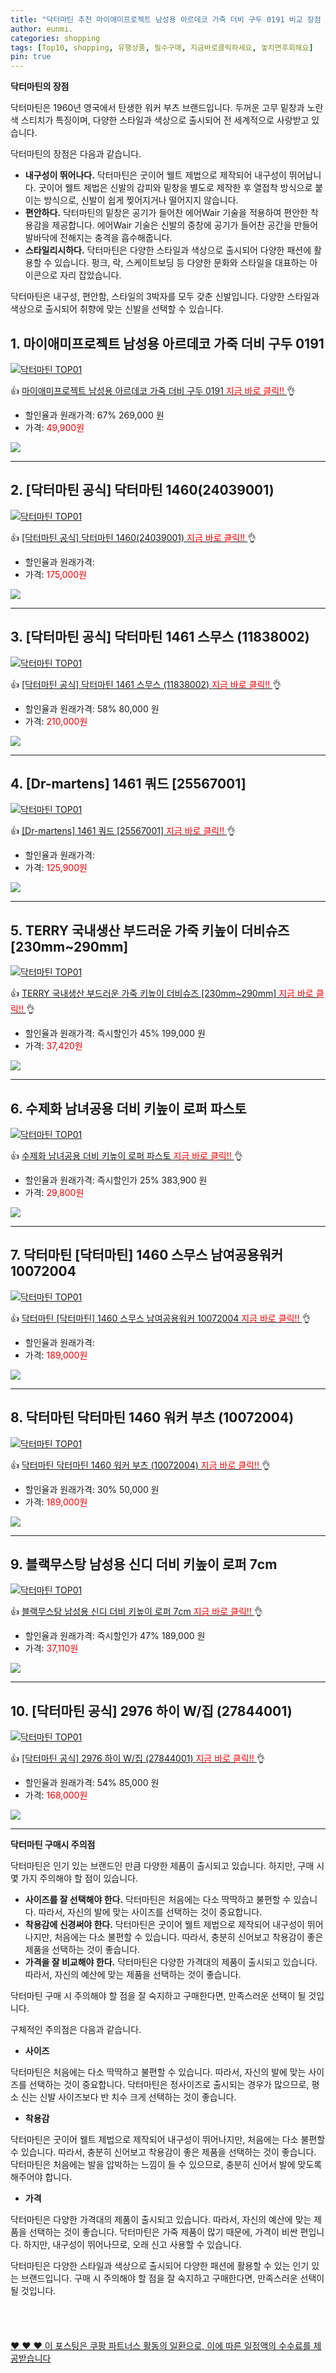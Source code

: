 ```yaml
---
title: "닥터마틴 추천 마이애미프로젝트 남성용 아르데코 가죽 더비 구두 0191 비교 장점 추천"
author: eunmi.
categories: shopping
tags: [Top10, shopping, 유행상품, 필수구매, 지금바로클릭하세요, 놓치면후회해요]
pin: true
---
```

**닥터마틴의 장점**

닥터마틴은 1960년 영국에서 탄생한 워커 부츠 브랜드입니다. 두꺼운 고무 밑창과 노란색 스티치가 특징이며, 다양한 스타일과 색상으로 출시되어 전 세계적으로 사랑받고 있습니다.

닥터마틴의 장점은 다음과 같습니다.

* **내구성이 뛰어나다.** 닥터마틴은 굿이어 웰트 제법으로 제작되어 내구성이 뛰어납니다. 굿이어 웰트 제법은 신발의 갑피와 밑창을 별도로 제작한 후 열접착 방식으로 붙이는 방식으로, 신발이 쉽게 찢어지거나 떨어지지 않습니다.
* **편안하다.** 닥터마틴의 밑창은 공기가 들어찬 에어Wair 기술을 적용하여 편안한 착용감을 제공합니다. 에어Wair 기술은 신발의 중창에 공기가 들어찬 공간을 만들어 발바닥에 전해지는 충격을 흡수해줍니다.
* **스타일리시하다.** 닥터마틴은 다양한 스타일과 색상으로 출시되어 다양한 패션에 활용할 수 있습니다. 펑크, 락, 스케이트보딩 등 다양한 문화와 스타일을 대표하는 아이콘으로 자리 잡았습니다.

닥터마틴은 내구성, 편안함, 스타일의 3박자를 모두 갖춘 신발입니다. 다양한 스타일과 색상으로 출시되어 취향에 맞는 신발을 선택할 수 있습니다.

   

## 1. 마이애미프로젝트 남성용 아르데코 가죽 더비 구두 0191

[![닥터마틴 TOP01](https://thumbnail10.coupangcdn.com/thumbnails/remote/230x230ex/image/vendor_inventory/5783/4786114ea8a3447b7f5fbbac31dd7e0f159e350d2ad40a32bd1341262a6f.jpg)](https://link.coupang.com/re/AFFSDP?lptag=AF3617701&subid=GithubCoopas&pageKey=4590512332&traceid=V0-153&itemId=5643448017&vendorItemId=72863446356)


👍 [마이애미프로젝트 남성용 아르데코 가죽 더비 구두 0191 <font color=red> 지금 바로 클릭!! </font> ](https://link.coupang.com/re/AFFSDP?lptag=AF3617701&subid=GithubCoopas&pageKey=4590512332&traceid=V0-153&itemId=5643448017&vendorItemId=72863446356) 👌 


- 할인율과 원래가격: 67%  269,000   원
- 가격: <span style='color:red'>49,900원</span>

[![](/discount_price.png)](https://link.coupang.com/re/AFFSDP?lptag=AF3617701&subid=GithubCoopas&pageKey=4590512332&traceid=V0-153&itemId=5643448017&vendorItemId=72863446356)

---


   

## 2. [닥터마틴 공식] 닥터마틴 1460(24039001)

[![닥터마틴 TOP01](https://thumbnail8.coupangcdn.com/thumbnails/remote/230x230ex/image/vendor_inventory/4f88/1beba6d9b74cc247d332a959f3ec93cb9c0b3388742e3319985a136a33e4.jpg)](https://link.coupang.com/re/AFFSDP?lptag=AF3617701&subid=GithubCoopas&pageKey=1987137071&traceid=V0-153&itemId=3381110125&vendorItemId=71343539898)


👍 [[닥터마틴 공식] 닥터마틴 1460(24039001) <font color=red> 지금 바로 클릭!! </font> ](https://link.coupang.com/re/AFFSDP?lptag=AF3617701&subid=GithubCoopas&pageKey=1987137071&traceid=V0-153&itemId=3381110125&vendorItemId=71343539898) 👌 


- 할인율과 원래가격: 
- 가격: <span style='color:red'>175,000원</span>

[![](/discount_price.png)](https://link.coupang.com/re/AFFSDP?lptag=AF3617701&subid=GithubCoopas&pageKey=1987137071&traceid=V0-153&itemId=3381110125&vendorItemId=71343539898)

---


   

## 3. [닥터마틴 공식] 닥터마틴 1461 스무스 (11838002)

[![닥터마틴 TOP01](https://thumbnail7.coupangcdn.com/thumbnails/remote/230x230ex/image/vendor_inventory/6ffa/756ddea36f55c2dad23be0200878ae81f1c9bc5f469aefd58a68f4ee551c.jpg)](https://link.coupang.com/re/AFFSDP?lptag=AF3617701&subid=GithubCoopas&pageKey=1987133774&traceid=V0-153&itemId=3381104306&vendorItemId=71343540906)


👍 [[닥터마틴 공식] 닥터마틴 1461 스무스 (11838002) <font color=red> 지금 바로 클릭!! </font> ](https://link.coupang.com/re/AFFSDP?lptag=AF3617701&subid=GithubCoopas&pageKey=1987133774&traceid=V0-153&itemId=3381104306&vendorItemId=71343540906) 👌 


- 할인율과 원래가격: 58%  80,000   원
- 가격: <span style='color:red'>210,000원</span>

[![](/discount_price.png)](https://link.coupang.com/re/AFFSDP?lptag=AF3617701&subid=GithubCoopas&pageKey=1987133774&traceid=V0-153&itemId=3381104306&vendorItemId=71343540906)

---


   

## 4. [Dr-martens] 1461 쿼드 [25567001]

[![닥터마틴 TOP01](https://thumbnail10.coupangcdn.com/thumbnails/remote/230x230ex/image/vendor_inventory/d233/f0ff78dc4b8bda698ea4f334e3da3f343559d7e82a26bf6ee2c31291f9f0.jpg)](https://link.coupang.com/re/AFFSDP?lptag=AF3617701&subid=GithubCoopas&pageKey=7497961644&traceid=V0-153&itemId=19621213641&vendorItemId=86727913982)


👍 [[Dr-martens] 1461 쿼드 [25567001] <font color=red> 지금 바로 클릭!! </font> ](https://link.coupang.com/re/AFFSDP?lptag=AF3617701&subid=GithubCoopas&pageKey=7497961644&traceid=V0-153&itemId=19621213641&vendorItemId=86727913982) 👌 


- 할인율과 원래가격: 
- 가격: <span style='color:red'>125,900원</span>

[![](/discount_price.png)](https://link.coupang.com/re/AFFSDP?lptag=AF3617701&subid=GithubCoopas&pageKey=7497961644&traceid=V0-153&itemId=19621213641&vendorItemId=86727913982)

---


   

## 5. TERRY 국내생산 부드러운 가죽 키높이 더비슈즈 [230mm~290mm]

[![닥터마틴 TOP01](https://thumbnail8.coupangcdn.com/thumbnails/remote/230x230ex/image/vendor_inventory/929d/6204c52039836d196077b2ee3371b287d519e12cf401164682ad2968f252.png)](https://link.coupang.com/re/AFFSDP?lptag=AF3617701&subid=GithubCoopas&pageKey=7634585260&traceid=V0-153&itemId=20270336256&vendorItemId=85668112614)


👍 [TERRY 국내생산 부드러운 가죽 키높이 더비슈즈 [230mm~290mm] <font color=red> 지금 바로 클릭!! </font> ](https://link.coupang.com/re/AFFSDP?lptag=AF3617701&subid=GithubCoopas&pageKey=7634585260&traceid=V0-153&itemId=20270336256&vendorItemId=85668112614) 👌 


- 할인율과 원래가격: 즉시할인가 45%  199,000   원
- 가격: <span style='color:red'>37,420원</span>

[![](/discount_price.png)](https://link.coupang.com/re/AFFSDP?lptag=AF3617701&subid=GithubCoopas&pageKey=7634585260&traceid=V0-153&itemId=20270336256&vendorItemId=85668112614)

---


   

## 6. 수제화 남녀공용 더비 키높이 로퍼 파스토

[![닥터마틴 TOP01](https://thumbnail10.coupangcdn.com/thumbnails/remote/230x230ex/image/vendor_inventory/67bc/da1194e1f9e22d7f3412a8c0c4d2eb9265221fd1df14c353419fd5c37d48.jpg)](https://link.coupang.com/re/AFFSDP?lptag=AF3617701&subid=GithubCoopas&pageKey=6801381542&traceid=V0-153&itemId=16056448235&vendorItemId=83442298080)


👍 [수제화 남녀공용 더비 키높이 로퍼 파스토 <font color=red> 지금 바로 클릭!! </font> ](https://link.coupang.com/re/AFFSDP?lptag=AF3617701&subid=GithubCoopas&pageKey=6801381542&traceid=V0-153&itemId=16056448235&vendorItemId=83442298080) 👌 


- 할인율과 원래가격: 즉시할인가 25%  383,900   원
- 가격: <span style='color:red'>29,800원</span>

[![](/discount_price.png)](https://link.coupang.com/re/AFFSDP?lptag=AF3617701&subid=GithubCoopas&pageKey=6801381542&traceid=V0-153&itemId=16056448235&vendorItemId=83442298080)

---


   

## 7. 닥터마틴 [닥터마틴] 1460 스무스 남여공용워커 10072004

[![닥터마틴 TOP01](https://thumbnail9.coupangcdn.com/thumbnails/remote/230x230ex/image/vendor_inventory/f991/02aaa1dcce536835b6088a12988dfad2e1e87b54cc1b3e355876bed9b50c.jpg)](https://link.coupang.com/re/AFFSDP?lptag=AF3617701&subid=GithubCoopas&pageKey=7075487838&traceid=V0-153&itemId=17584791528&vendorItemId=84905353108)


👍 [닥터마틴 [닥터마틴] 1460 스무스 남여공용워커 10072004 <font color=red> 지금 바로 클릭!! </font> ](https://link.coupang.com/re/AFFSDP?lptag=AF3617701&subid=GithubCoopas&pageKey=7075487838&traceid=V0-153&itemId=17584791528&vendorItemId=84905353108) 👌 


- 할인율과 원래가격: 
- 가격: <span style='color:red'>189,000원</span>

[![](/discount_price.png)](https://link.coupang.com/re/AFFSDP?lptag=AF3617701&subid=GithubCoopas&pageKey=7075487838&traceid=V0-153&itemId=17584791528&vendorItemId=84905353108)

---


   

## 8. 닥터마틴 닥터마틴 1460 워커 부츠 (10072004)

[![닥터마틴 TOP01](https://thumbnail9.coupangcdn.com/thumbnails/remote/230x230ex/image/vendor_inventory/f991/02aaa1dcce536835b6088a12988dfad2e1e87b54cc1b3e355876bed9b50c.jpg)](https://link.coupang.com/re/AFFSDP?lptag=AF3617701&subid=GithubCoopas&pageKey=7102833342&traceid=V0-153&itemId=17734140140&vendorItemId=84905353099)


👍 [닥터마틴 닥터마틴 1460 워커 부츠 (10072004) <font color=red> 지금 바로 클릭!! </font> ](https://link.coupang.com/re/AFFSDP?lptag=AF3617701&subid=GithubCoopas&pageKey=7102833342&traceid=V0-153&itemId=17734140140&vendorItemId=84905353099) 👌 


- 할인율과 원래가격: 30%  50,000   원
- 가격: <span style='color:red'>189,000원</span>

[![](/discount_price.png)](https://link.coupang.com/re/AFFSDP?lptag=AF3617701&subid=GithubCoopas&pageKey=7102833342&traceid=V0-153&itemId=17734140140&vendorItemId=84905353099)

---


   

## 9. 블랙무스탕 남성용 신디 더비 키높이 로퍼 7cm

[![닥터마틴 TOP01](https://thumbnail10.coupangcdn.com/thumbnails/remote/230x230ex/image/rs_quotation_api/l6xtdgxq/48a2d49311294f2384711a97d69aa895.jpg)](https://link.coupang.com/re/AFFSDP?lptag=AF3617701&subid=GithubCoopas&pageKey=6064876457&traceid=V0-153&itemId=11169647459&vendorItemId=78447689464)


👍 [블랙무스탕 남성용 신디 더비 키높이 로퍼 7cm <font color=red> 지금 바로 클릭!! </font> ](https://link.coupang.com/re/AFFSDP?lptag=AF3617701&subid=GithubCoopas&pageKey=6064876457&traceid=V0-153&itemId=11169647459&vendorItemId=78447689464) 👌 


- 할인율과 원래가격: 즉시할인가 47%  189,000   원
- 가격: <span style='color:red'>37,110원</span>

[![](/discount_price.png)](https://link.coupang.com/re/AFFSDP?lptag=AF3617701&subid=GithubCoopas&pageKey=6064876457&traceid=V0-153&itemId=11169647459&vendorItemId=78447689464)

---


   

## 10. [닥터마틴 공식] 2976 하이 W/집 (27844001)

[![닥터마틴 TOP01](https://thumbnail7.coupangcdn.com/thumbnails/remote/230x230ex/image/vendor_inventory/c037/a6e2754cf356afc476af1c5adb7d16069b98357c40b26015dd0dece0d3dc.jpg)](https://link.coupang.com/re/AFFSDP?lptag=AF3617701&subid=GithubCoopas&pageKey=6801443924&traceid=V0-153&itemId=16056760483&vendorItemId=83260180977)


👍 [[닥터마틴 공식] 2976 하이 W/집 (27844001) <font color=red> 지금 바로 클릭!! </font> ](https://link.coupang.com/re/AFFSDP?lptag=AF3617701&subid=GithubCoopas&pageKey=6801443924&traceid=V0-153&itemId=16056760483&vendorItemId=83260180977) 👌 


- 할인율과 원래가격: 54%  85,000   원
- 가격: <span style='color:red'>168,000원</span>

[![](/discount_price.png)](https://link.coupang.com/re/AFFSDP?lptag=AF3617701&subid=GithubCoopas&pageKey=6801443924&traceid=V0-153&itemId=16056760483&vendorItemId=83260180977)

---
**닥터마틴 구매시 주의점**

닥터마틴은 인기 있는 브랜드인 만큼 다양한 제품이 출시되고 있습니다. 하지만, 구매 시 몇 가지 주의해야 할 점이 있습니다.

* **사이즈를 잘 선택해야 한다.** 닥터마틴은 처음에는 다소 딱딱하고 불편할 수 있습니다. 따라서, 자신의 발에 맞는 사이즈를 선택하는 것이 중요합니다.
* **착용감에 신경써야 한다.** 닥터마틴은 굿이어 웰트 제법으로 제작되어 내구성이 뛰어나지만, 처음에는 다소 불편할 수 있습니다. 따라서, 충분히 신어보고 착용감이 좋은 제품을 선택하는 것이 좋습니다.
* **가격을 잘 비교해야 한다.** 닥터마틴은 다양한 가격대의 제품이 출시되고 있습니다. 따라서, 자신의 예산에 맞는 제품을 선택하는 것이 좋습니다.

닥터마틴 구매 시 주의해야 할 점을 잘 숙지하고 구매한다면, 만족스러운 선택이 될 것입니다.

구체적인 주의점은 다음과 같습니다.

* **사이즈**

닥터마틴은 처음에는 다소 딱딱하고 불편할 수 있습니다. 따라서, 자신의 발에 맞는 사이즈를 선택하는 것이 중요합니다. 닥터마틴은 정사이즈로 출시되는 경우가 많으므로, 평소 신는 신발 사이즈보다 반 치수 크게 선택하는 것이 좋습니다.

* **착용감**

닥터마틴은 굿이어 웰트 제법으로 제작되어 내구성이 뛰어나지만, 처음에는 다소 불편할 수 있습니다. 따라서, 충분히 신어보고 착용감이 좋은 제품을 선택하는 것이 좋습니다. 닥터마틴은 처음에는 발을 압박하는 느낌이 들 수 있으므로, 충분히 신어서 발에 맞도록 해주어야 합니다.

* **가격**

닥터마틴은 다양한 가격대의 제품이 출시되고 있습니다. 따라서, 자신의 예산에 맞는 제품을 선택하는 것이 좋습니다. 닥터마틴은 가죽 제품이 많기 때문에, 가격이 비싼 편입니다. 하지만, 내구성이 뛰어나므로, 오래 신고 사용할 수 있습니다.

닥터마틴은 다양한 스타일과 색상으로 출시되어 다양한 패션에 활용할 수 있는 인기 있는 브랜드입니다. 구매 시 주의해야 할 점을 잘 숙지하고 구매한다면, 만족스러운 선택이 될 것입니다.<br><br><br><br><br> [ ❤ ❤ ❤ 이 포스팅은 쿠팡 파트너스 활동의 일환으로, 이에 따른 일정액의 수수료를 제공받습니다](https://link.coupang.com/a/bcEFyh)